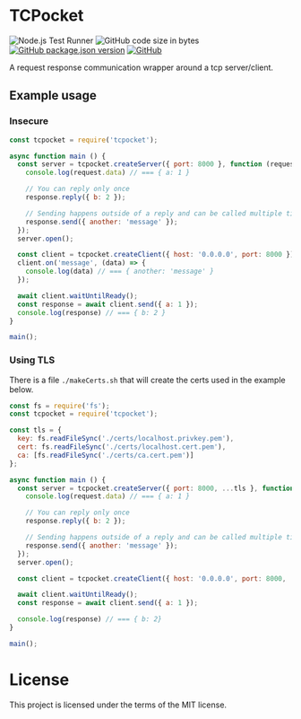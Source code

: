 # TCPocket
![Node.js Test Runner](https://github.com/markwylde/tcpocket/workflows/Node.js%20Test%20Runner/badge.svg)
![GitHub code size in bytes](https://img.shields.io/github/languages/code-size/markwylde/tcpocket)
[![GitHub package.json version](https://img.shields.io/github/package-json/v/markwylde/tcpocket)](https://github.com/markwylde/tcpocket/blob/master/package.json)
[![GitHub](https://img.shields.io/github/license/markwylde/tcpocket)](https://github.com/markwylde/tcpocket/blob/master/LICENSE)

A request response communication wrapper around a tcp server/client.

## Example usage
### Insecure
```javascript
const tcpocket = require('tcpocket');

async function main () {
  const server = tcpocket.createServer({ port: 8000 }, function (request, response) {
    console.log(request.data) // === { a: 1 }

    // You can reply only once
    response.reply({ b: 2 });

    // Sending happens outside of a reply and can be called multiple times
    response.send({ another: 'message' });
  });
  server.open();

  const client = tcpocket.createClient({ host: '0.0.0.0', port: 8000 });
  client.on('message', (data) => {
    console.log(data) // === { another: 'message' }
  });

  await client.waitUntilReady();
  const response = await client.send({ a: 1 });
  console.log(response) // === { b: 2 }
}

main();
```

### Using TLS
There is a file `./makeCerts.sh` that will create the certs used in the example below.

```javascript
const fs = require('fs');
const tcpocket = require('tcpocket');

const tls = {
  key: fs.readFileSync('./certs/localhost.privkey.pem'),
  cert: fs.readFileSync('./certs/localhost.cert.pem'),
  ca: [fs.readFileSync('./certs/ca.cert.pem')]
};

async function main () {
  const server = tcpocket.createServer({ port: 8000, ...tls }, function (request, response) {
    console.log(request.data) // === { a: 1 }

    // You can reply only once
    response.reply({ b: 2 });

    // Sending happens outside of a reply and can be called multiple times
    response.send({ another: 'message' });
  });
  server.open();

  const client = tcpocket.createClient({ host: '0.0.0.0', port: 8000, ...tls });

  await client.waitUntilReady();
  const response = await client.send({ a: 1 });

  console.log(response) // === { b: 2}
}

main();
```

# License
This project is licensed under the terms of the MIT license.
